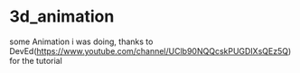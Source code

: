# 3d_animation
some Animation i was doing, thanks to DevEd(https://www.youtube.com/channel/UClb90NQQcskPUGDIXsQEz5Q) for the tutorial
